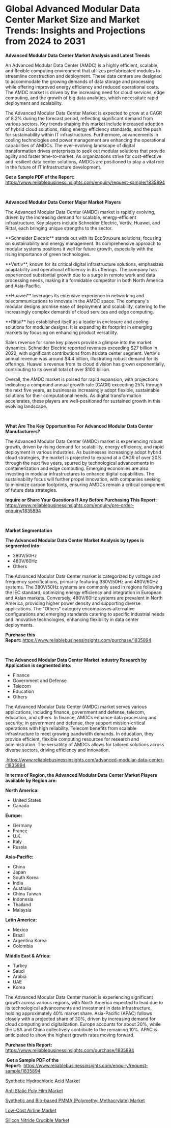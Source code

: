 <p><h1>Global Advanced Modular Data Center Market Size and Market Trends: Insights and Projections from 2024 to 2031</h1></p><p><strong>Advanced Modular Data Center Market Analysis and Latest Trends</strong></p>
<p><p>An Advanced Modular Data Center (AMDC) is a highly efficient, scalable, and flexible computing environment that utilizes prefabricated modules to streamline construction and deployment. These data centers are designed to accommodate the growing demands of data storage and processing while offering improved energy efficiency and reduced operational costs. The AMDC market is driven by the increasing need for cloud services, edge computing, and the growth of big data analytics, which necessitate rapid deployment and scalability.</p><p>The Advanced Modular Data Center Market is expected to grow at a CAGR of 8.2% during the forecast period, reflecting significant demand from various sectors. Key trends shaping this market include increased adoption of hybrid cloud solutions, rising energy efficiency standards, and the push for sustainability within IT infrastructures. Furthermore, advancements in cooling technologies and power management are enhancing the operational capabilities of AMDCs. The ever-evolving landscape of digital transformation drives enterprises to seek out modular solutions that provide agility and faster time-to-market. As organizations strive for cost-effective and resilient data center solutions, AMDCs are positioned to play a vital role in the future of IT infrastructure development.</p></p>
<p><strong>Get a Sample PDF of the Report:&nbsp;</strong> <a href="https://www.reliablebusinessinsights.com/enquiry/request-sample/1835894?utm_campaign=113&utm_medium=2&utm_source=Github&utm_content=ia&utm_term=16102024&utm_id=advanced-modular-data-center">https://www.reliablebusinessinsights.com/enquiry/request-sample/1835894</a></p>
<p>&nbsp;</p>
<p><strong>Advanced Modular Data Center Major Market Players</strong></p>
<p><p>The Advanced Modular Data Center (AMDC) market is rapidly evolving, driven by the increasing demand for scalable, energy-efficient infrastructure. Key players include Schneider Electric, Vertiv, Huawei, and Rittal, each bringing unique strengths to the sector.</p><p>**Schneider Electric** stands out with its EcoStruxure solutions, focusing on sustainability and energy management. Its comprehensive approach to modular systems positions it well for future growth, especially with the rising importance of green technologies.</p><p>**Vertiv**, known for its critical digital infrastructure solutions, emphasizes adaptability and operational efficiency in its offerings. The company has experienced substantial growth due to a surge in remote work and data processing needs, making it a formidable competitor in both North America and Asia-Pacific.</p><p>**Huawei** leverages its extensive experience in networking and telecommunications to innovate in the AMDC space. The company's modular designs promise ease of deployment and scalability, catering to the increasingly complex demands of cloud services and edge computing.</p><p>**Rittal** has established itself as a leader in enclosure and cooling solutions for modular designs. It is expanding its footprint in emerging markets by focusing on enhancing product versatility.</p><p>Sales revenue for some key players provide a glimpse into the market dynamics. Schneider Electric reported revenues exceeding $27 billion in 2022, with significant contributions from its data center segment. Vertiv's annual revenue was around $4.4 billion, illustrating robust demand for its offerings. Huawei's revenue from its cloud division has grown exponentially, contributing to its overall total of over $100 billion.</p><p>Overall, the AMDC market is poised for rapid expansion, with projections indicating a compound annual growth rate (CAGR) exceeding 25% through the next five years, as businesses increasingly adopt flexible, sustainable solutions for their computational needs. As digital transformation accelerates, these players are well-positioned for sustained growth in this evolving landscape.</p></p>
<p>&nbsp;</p>
<p><strong>What Are The Key Opportunities For Advanced Modular Data Center Manufacturers?</strong></p>
<p><p>The Advanced Modular Data Center (AMDC) market is experiencing robust growth, driven by rising demand for scalability, energy efficiency, and rapid deployment in various industries. As businesses increasingly adopt hybrid cloud strategies, the market is projected to expand at a CAGR of over 20% through the next five years, spurred by technological advancements in containerization and edge computing. Emerging economies are also investing in modular infrastructures to enhance digital capabilities. The sustainability focus will further propel innovation, with companies seeking to minimize carbon footprints, ensuring AMDCs remain a critical component of future data strategies.</p></p>
<p><strong>Inquire or Share Your Questions If Any Before Purchasing This Report:</strong> <a href="https://www.reliablebusinessinsights.com/enquiry/pre-order-enquiry/1835894?utm_campaign=113&utm_medium=2&utm_source=Github&utm_content=ia&utm_term=16102024&utm_id=advanced-modular-data-center">https://www.reliablebusinessinsights.com/enquiry/pre-order-enquiry/1835894</a></p>
<p>&nbsp;</p>
<p><strong>Market Segmentation</strong></p>
<p><strong>The Advanced Modular Data Center Market Analysis by types is segmented into:</strong></p>
<p><ul><li>380V/50Hz</li><li>480V/60Hz</li><li>Others</li></ul></p>
<p><p>The Advanced Modular Data Center market is categorized by voltage and frequency specifications, primarily featuring 380V/50Hz and 480V/60Hz systems. The 380V/50Hz systems are commonly used in regions following the IEC standard, optimizing energy efficiency and integration in European and Asian markets. Conversely, 480V/60Hz systems are prevalent in North America, providing higher power density and supporting diverse applications. The "Others" category encompasses alternative configurations and emerging standards catering to specific industrial needs and innovative technologies, enhancing flexibility in data center deployments.</p></p>
<p><strong>Purchase this Report:&nbsp;</strong><a href="https://www.reliablebusinessinsights.com/purchase/1835894?utm_campaign=113&utm_medium=2&utm_source=Github&utm_content=ia&utm_term=16102024&utm_id=advanced-modular-data-center">https://www.reliablebusinessinsights.com/purchase/1835894</a></p>
<p>&nbsp;</p>
<p><strong>The Advanced Modular Data Center Market Industry Research by Application is segmented into:</strong></p>
<p><ul><li>Finance</li><li>Government and Defense</li><li>Telecom</li><li>Education</li><li>Others</li></ul></p>
<p><p>The Advanced Modular Data Center (AMDC) market serves various applications, including finance, government and defense, telecom, education, and others. In finance, AMDCs enhance data processing and security; in government and defense, they support mission-critical operations with high reliability. Telecom benefits from scalable infrastructure to meet growing bandwidth demands. In education, they provide efficient, flexible computing resources for research and administration. The versatility of AMDCs allows for tailored solutions across diverse sectors, driving efficiency and innovation.</p></p>
<p><a href="https://www.reliablebusinessinsights.com/advanced-modular-data-center-r1835894?utm_campaign=113&utm_medium=2&utm_source=Github&utm_content=ia&utm_term=16102024&utm_id=advanced-modular-data-center">&nbsp;https://www.reliablebusinessinsights.com/advanced-modular-data-center-r1835894</a></p>
<p><strong>In terms of Region, the Advanced Modular Data Center Market Players available by Region are:</strong></p>
<p>
    <p> <strong> North America: </strong>
        <ul>
            <li>United States</li>
            <li>Canada</li>
        </ul>
        </p> 
    <p> <strong> Europe: </strong>
        <ul>
            <li>Germany</li>
            <li>France</li>
            <li>U.K.</li>
            <li>Italy</li>
            <li>Russia</li>
        </ul>
        </p> 
    <p> <strong> Asia-Pacific: </strong>
        <ul>
            <li>China</li>
            <li>Japan</li>
            <li>South Korea</li>
            <li>India</li>
            <li>Australia</li>
            <li>China Taiwan</li>
            <li>Indonesia</li>
            <li>Thailand</li>
            <li>Malaysia</li>
        </ul>
        </p> 
    <p> <strong> Latin America: </strong>
        <ul>
            <li>Mexico</li>
            <li>Brazil</li>
            <li>Argentina Korea</li>
            <li>Colombia</li>
        </ul>
        </p> 
    <p> <strong> Middle East & Africa: </strong>
        <ul>
            <li>Turkey</li>
            <li>Saudi</li>
            <li>Arabia</li>
            <li>UAE</li>
            <li>Korea</li>
        </ul>
    </p>
    </p>
<p><p>The Advanced Modular Data Center market is experiencing significant growth across various regions, with North America expected to lead due to its technological advancements and investment in data infrastructure, holding approximately 40% market share. Asia-Pacific (APAC) follows closely with a projected share of 30%, driven by increasing demand for cloud computing and digitalization. Europe accounts for about 20%, while the USA and China collectively contribute to the remaining 10%. APAC is anticipated to show the highest growth rates moving forward.</p></p>
<p><strong>Purchase this Report: </strong><a href="https://www.reliablebusinessinsights.com/purchase/1835894?utm_campaign=113&utm_medium=2&utm_source=Github&utm_content=ia&utm_term=16102024&utm_id=advanced-modular-data-center">https://www.reliablebusinessinsights.com/purchase/1835894</a></p>
<p>&nbsp;<strong>Get a Sample PDF of the Report:&nbsp;&nbsp;</strong><a href="https://www.reliablebusinessinsights.com/enquiry/request-sample/1835894?utm_campaign=113&utm_medium=2&utm_source=Github&utm_content=ia&utm_term=16102024&utm_id=advanced-modular-data-center">https://www.reliablebusinessinsights.com/enquiry/request-sample/1835894</a></p>
<p><strong></strong></p>
<p><p><a href="https://www.linkedin.com/pulse/synthetic-hydrochloric-acid-market-size-growth-trends-statistics-3lvxc?utm_campaign=113&utm_medium=2&utm_source=Github&utm_content=ia&utm_term=16102024&utm_id=advanced-modular-data-center">Synthetic Hydrochloric Acid Market</a></p><p><a href="https://www.linkedin.com/pulse/analyzing-global-anti-static-poly-film-market-growth-prospects-bwpgc?utm_campaign=113&utm_medium=2&utm_source=Github&utm_content=ia&utm_term=16102024&utm_id=advanced-modular-data-center">Anti Static Poly Film Market</a></p><p><a href="https://github.com/c0mxahyman/Market-Research-Report-List-1/blob/main/synthetic-and-bio-based-pmma-polymethyl-methacrylate-market.md?utm_campaign=113&utm_medium=2&utm_source=Github&utm_content=ia&utm_term=16102024&utm_id=advanced-modular-data-center">Synthetic and Bio-based PMMA (Polymethyl Methacrylate) Market</a></p><p><a href="https://github.com/jillie6xbkabba/Market-Research-Report-List-1/blob/main/low-cost-airline-market.md?utm_campaign=113&utm_medium=2&utm_source=Github&utm_content=ia&utm_term=16102024&utm_id=advanced-modular-data-center">Low-Cost Airline Market</a></p><p><a href="https://www.linkedin.com/pulse/global-silicon-nitride-crucible-market-opportunities-challenges2024-rwagc?utm_campaign=113&utm_medium=2&utm_source=Github&utm_content=ia&utm_term=16102024&utm_id=advanced-modular-data-center">Silicon Nitride Crucible Market</a></p></p>